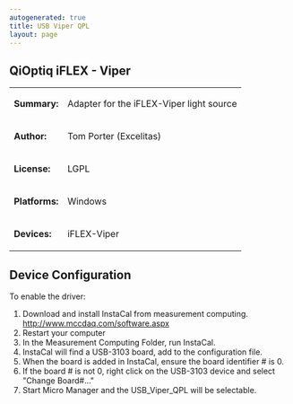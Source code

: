 ```yaml
---
autogenerated: true
title: USB Viper QPL
layout: page
---
```


## QiOptiq iFLEX - Viper

<table>
<tr>
<td markdown="1">

**Summary:**

</td>
<td markdown="1">

Adapter for the iFLEX-Viper light source

</td>
</tr>
<tr>
<td markdown="1">

**Author:**

</td>
<td markdown="1">

Tom Porter (Excelitas)

</td>
</tr>
<tr>
<td markdown="1">

**License:**

</td>
<td markdown="1">

LGPL

</td>
</tr>
<tr>
<td markdown="1">

**Platforms:**

</td>
<td markdown="1">

Windows

</td>
</tr>
<tr>
<td markdown="1">

**Devices:**

</td>
<td markdown="1">

iFLEX-Viper

</td>
</tr>
</table>

## Device Configuration

To enable the driver:

1.  Download and install InstaCal from measurement computing.
    <http://www.mccdaq.com/software.aspx>
2.  Restart your computer
3.  In the Measurement Computing Folder, run InstaCal.
4.  InstaCal will find a USB-3103 board, add to the configuration file.
5.  When the board is added in InstaCal, ensure the board identifier \#
    is 0.
6.  If the board \# is not 0, right click on the USB-3103 device and
    select "Change Board\#..."
7.  Start Micro Manager and the USB\_Viper\_QPL will be selectable.


